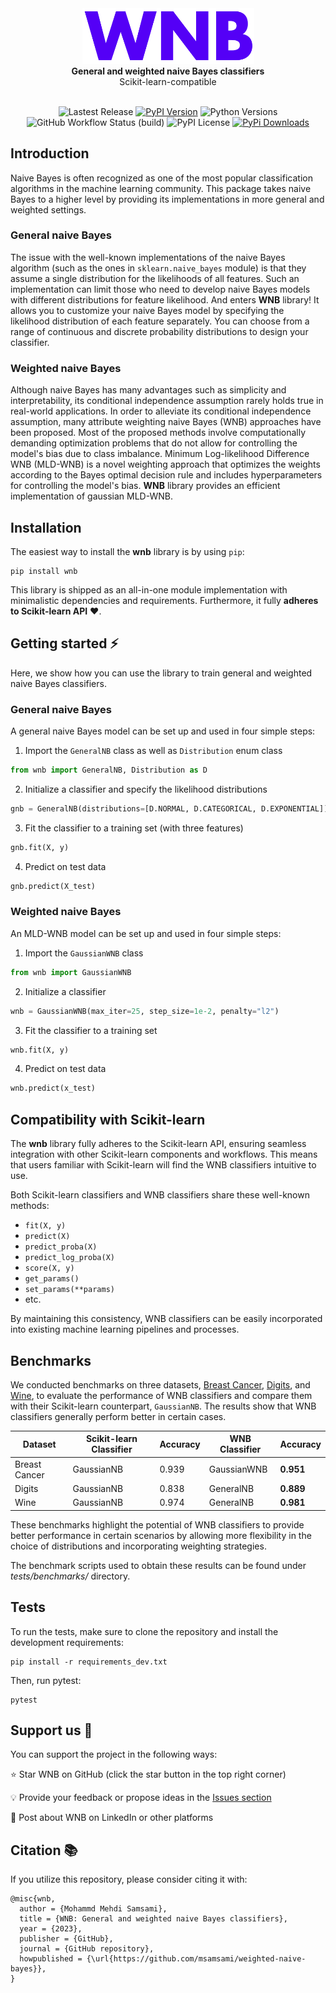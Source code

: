 <div align="center">
<img src="https://raw.githubusercontent.com/msamsami/weighted-naive-bayes/main/docs/logo.png" alt="wnb logo" width="275" />
</div>

<div align="center"> <b>General and weighted naive Bayes classifiers</b> </div>
<div align="center">Scikit-learn-compatible</div> <br>

<div align="center">

![Lastest Release](https://img.shields.io/badge/release-v0.2.5-green)
[![PyPI Version](https://img.shields.io/pypi/v/wnb)](https://pypi.org/project/wnb/)
![Python Versions](https://img.shields.io/badge/python-3.8%20%7C%203.9%20%7C%203.10%20%7C%203.11%20%7C%203.12-blue)<br>
![GitHub Workflow Status (build)](https://github.com/msamsami/weighted-naive-bayes/actions/workflows/python-publish.yml/badge.svg)
![PyPI License](https://img.shields.io/pypi/l/wnb)
[![PyPi Downloads](https://static.pepy.tech/badge/wnb)](https://pepy.tech/project/wnb)

</div>

## Introduction
Naive Bayes is often recognized as one of the most popular classification algorithms in the machine learning community. This package takes naive Bayes to a higher level by providing its implementations in more general and weighted settings.

### General naive Bayes
The issue with the well-known implementations of the naive Bayes algorithm (such as the ones in `sklearn.naive_bayes` module) is that they assume a single distribution for the likelihoods of all features. Such an implementation can limit those who need to develop naive Bayes models with different distributions for feature likelihood. And enters **WNB** library! It allows you to customize your naive Bayes model by specifying the likelihood distribution of each feature separately. You can choose from a range of continuous and discrete probability distributions to design your classifier.

### Weighted naive Bayes
Although naive Bayes has many advantages such as simplicity and interpretability, its conditional independence assumption rarely holds true in real-world applications. In order to alleviate its conditional independence assumption, many attribute weighting naive Bayes (WNB) approaches have been proposed. Most of the proposed methods involve computationally demanding optimization problems that do not allow for controlling the model's bias due to class imbalance. Minimum Log-likelihood Difference WNB (MLD-WNB) is a novel weighting approach that optimizes the weights according to the Bayes optimal decision rule and includes hyperparameters for controlling the model's bias. **WNB** library provides an efficient implementation of gaussian MLD-WNB.

## Installation
The easiest way to install the **wnb** library is by using `pip`:
```
pip install wnb
```
This library is shipped as an all-in-one module implementation with minimalistic dependencies and requirements. Furthermore, it fully **adheres to Scikit-learn API** ❤️.

## Getting started ⚡️
Here, we show how you can use the library to train general and weighted naive Bayes classifiers. 

### General naive Bayes

A general naive Bayes model can be set up and used in four simple steps:

1. Import the `GeneralNB` class as well as `Distribution` enum class
```python
from wnb import GeneralNB, Distribution as D
```

2. Initialize a classifier and specify the likelihood distributions
```python
gnb = GeneralNB(distributions=[D.NORMAL, D.CATEGORICAL, D.EXPONENTIAL])
```

3. Fit the classifier to a training set (with three features)
```python
gnb.fit(X, y)
```

4. Predict on test data
```python
gnb.predict(X_test)
```

### Weighted naive Bayes

An MLD-WNB model can be set up and used in four simple steps:

1. Import the `GaussianWNB` class
```python
from wnb import GaussianWNB
```

2. Initialize a classifier
```python
wnb = GaussianWNB(max_iter=25, step_size=1e-2, penalty="l2")
```

3. Fit the classifier to a training set
```python
wnb.fit(X, y)
```

4. Predict on test data
```python
wnb.predict(x_test)
```

## Compatibility with Scikit-learn

The **wnb** library fully adheres to the Scikit-learn API, ensuring seamless integration with other Scikit-learn components and workflows. This means that users familiar with Scikit-learn will find the WNB classifiers intuitive to use.

Both Scikit-learn classifiers and WNB classifiers share these well-known methods:

- `fit(X, y)`
- `predict(X)`
- `predict_proba(X)`
- `predict_log_proba(X)`
- `score(X, y)`
- `get_params()`
- `set_params(**params)`
- etc.

By maintaining this consistency, WNB classifiers can be easily incorporated into existing machine learning pipelines and processes.

## Benchmarks
We conducted benchmarks on three datasets, [Breast Cancer](https://scikit-learn.org/stable/datasets/toy_dataset.html#breast-cancer-wisconsin-diagnostic-dataset), [Digits](https://scikit-learn.org/stable/datasets/toy_dataset.html#optical-recognition-of-handwritten-digits-dataset), and [Wine](https://scikit-learn.org/stable/datasets/toy_dataset.html#wine-recognition-dataset), to evaluate the performance of WNB classifiers and compare them with their Scikit-learn counterpart, `GaussianNB`. The results show that WNB classifiers generally perform better in certain cases.

| Dataset          | Scikit-learn Classifier | Accuracy | WNB Classifier | Accuracy  |
|------------------|-------------------------|----------|----------------|-----------|
| Breast Cancer    | GaussianNB              | 0.939    | GaussianWNB    | **0.951**     |
| Digits           | GaussianNB              | 0.838    | GeneralNB      | **0.889**     |
| Wine             | GaussianNB              | 0.974    | GeneralNB      | **0.981**     |

These benchmarks highlight the potential of WNB classifiers to provide better performance in certain scenarios by allowing more flexibility in the choice of distributions and incorporating weighting strategies.

The benchmark scripts used to obtain these results can be found under _tests/benchmarks/_ directory.

## Tests
To run the tests, make sure to clone the repository and install the development requirements:
```
pip install -r requirements_dev.txt
```

Then, run pytest:
```
pytest
```

## Support us 🤝
You can support the project in the following ways:

⭐ Star WNB on GitHub (click the star button in the top right corner)

💡 Provide your feedback or propose ideas in the [Issues section](https://github.com/msamsami/weighted-naive-bayes/issues)

📰 Post about WNB on LinkedIn or other platforms


## Citation 📚
If you utilize this repository, please consider citing it with:

```
@misc{wnb,
  author = {Mohammd Mehdi Samsami},
  title = {WNB: General and weighted naive Bayes classifiers},
  year = {2023},
  publisher = {GitHub},
  journal = {GitHub repository},
  howpublished = {\url{https://github.com/msamsami/weighted-naive-bayes}},
}
```